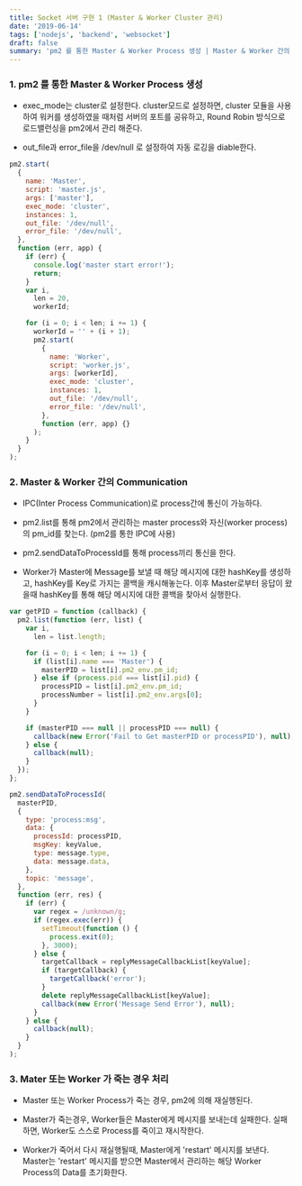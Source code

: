 ```yaml
---
title: Socket 서버 구현 1 (Master & Worker Cluster 관리)
date: '2019-06-14'
tags: ['nodejs', 'backend', 'websocket']
draft: false
summary: 'pm2 를 통한 Master & Worker Process 생성 | Master & Worker 간의 Communication | Mater 또는 Worker 가 죽는 경우 처리'
---
```


### 1. pm2 를 통한 Master & Worker Process 생성

- exec_mode는 cluster로 설정한다. cluster모드로 설정하면, cluster 모듈을 사용하여 워커를 생성하였을 때처럼 서버의 포트를 공유하고, Round Robin 방식으로 로드밸런싱을 pm2에서 관리 해준다.

- out_file과 error_file을 /dev/null 로 설정하여 자동 로깅을 diable한다.

```js
pm2.start(
  {
    name: 'Master',
    script: 'master.js',
    args: ['master'],
    exec_mode: 'cluster',
    instances: 1,
    out_file: '/dev/null',
    error_file: '/dev/null',
  },
  function (err, app) {
    if (err) {
      console.log('master start error!');
      return;
    }
    var i,
      len = 20,
      workerId;

    for (i = 0; i < len; i += 1) {
      workerId = '' + (i + 1);
      pm2.start(
        {
          name: 'Worker',
          script: 'worker.js',
          args: [workerId],
          exec_mode: 'cluster',
          instances: 1,
          out_file: '/dev/null',
          error_file: '/dev/null',
        },
        function (err, app) {}
      );
    }
  }
);
```

### 2. Master & Worker 간의 Communication

- IPC(Inter Process Communication)로 process간에 통신이 가능하다.

- pm2.list를 통해 pm2에서 관리하는 master process와 자신(worker process)의 pm_id를 찾는다. (pm2를 통한 IPC에 사용)

- pm2.sendDataToProcessId를 통해 process끼리 통신을 한다.

- Worker가 Master에 Message를 보낼 때 해당 메시지에 대한 hashKey를 생성하고, hashKey를 Key로 가지는 콜백을 캐시해놓는다. 이후 Master로부터 응답이 왔을때 hashKey를 통해 해당 메시지에 대한 콜백을 찾아서 실행한다.

```js
var getPID = function (callback) {
  pm2.list(function (err, list) {
    var i,
      len = list.length;

    for (i = 0; i < len; i += 1) {
      if (list[i].name === 'Master') {
        masterPID = list[i].pm2_env.pm_id;
      } else if (process.pid === list[i].pid) {
        processPID = list[i].pm2_env.pm_id;
        processNumber = list[i].pm2_env.args[0];
      }
    }

    if (masterPID === null || processPID === null) {
      callback(new Error('Fail to Get masterPID or processPID'), null);
    } else {
      callback(null);
    }
  });
};

pm2.sendDataToProcessId(
  masterPID,
  {
    type: 'process:msg',
    data: {
      processId: processPID,
      msgKey: keyValue,
      type: message.type,
      data: message.data,
    },
    topic: 'message',
  },
  function (err, res) {
    if (err) {
      var regex = /unknown/g;
      if (regex.exec(err)) {
        setTimeout(function () {
          process.exit(0);
        }, 3000);
      } else {
        targetCallback = replyMessageCallbackList[keyValue];
        if (targetCallback) {
          targetCallback('error');
        }
        delete replyMessageCallbackList[keyValue];
        callback(new Error('Message Send Error'), null);
      }
    } else {
      callback(null);
    }
  }
);
```

### 3. Mater 또는 Worker 가 죽는 경우 처리

- Master 또는 Worker Process가 죽는 경우, pm2에 의해 재실행된다.

- Master가 죽는경우, Worker들은 Master에게 메시지를 보내는데 실패한다. 실패하면, Worker도 스스로 Process를 죽이고 재시작한다.

- Worker가 죽어서 다시 재실행될때, Master에게 'restart' 메시지를 보낸다. Master는 'restart' 메시지를 받으면 Master에서 관리하는 해당 Worker Process의 Data를 초기화한다.
